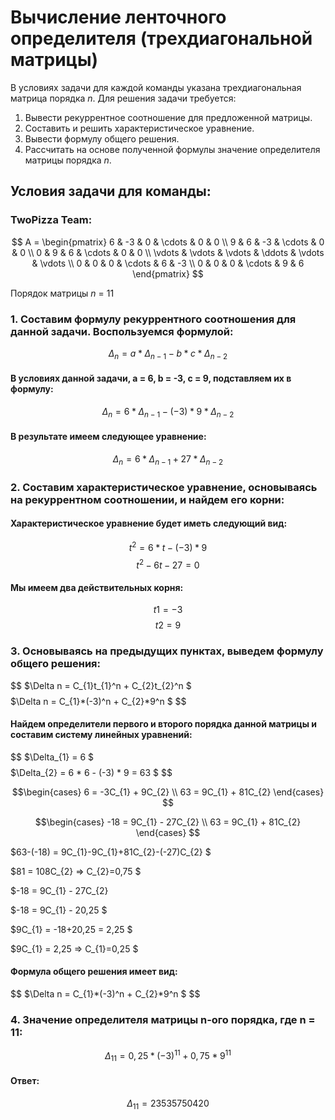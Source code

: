 # Вычисление ленточного определителя (трехдиагональной матрицы)  
В условиях задачи для каждой команды указана трехдиагональная матрица порядка *n*. Для решения задачи требуется:  
1. Вывести рекуррентное соотношение для предложенной матрицы.  
2. Составить и решить характеристическое уравнение.  
3. Вывести формулу общего решения.  
4. Рассчитать на основе полученной формулы значение определителя матрицы порядка *n*.  
## Условия задачи для команды:
### TwoPizza Team:
$$    
A =     
 \begin{pmatrix}    
  6 & -3 & 0 & \cdots & 0 & 0 \\    
  9 & 6 & -3 & \cdots & 0 & 0 \\    
  0 & 9 & 6 & \cdots & 0 & 0 \\    
  \vdots  & \vdots & \vdots & \ddots & \vdots & \vdots  \\    
  0 & 0 & 0 & \cdots & 6 & -3 \\    
  0 & 0 & 0 & \cdots & 9 & 6     
 \end{pmatrix}    
$$

Порядок матрицы *n* = 11

### 1. Составим формулу рекуррентного соотношения для данной задачи. Воспользуемся формулой:
$$
\Delta_{n} = a * \Delta_{n-1} - b * c * \Delta_{n-2}
$$
#### В условиях данной задачи, a = 6, b = -3, c = 9, подставляем их в формулу:
$$
\Delta_{n} = 6 * \Delta_{n-1} - (-3) * 9 * \Delta_{n-2}
$$
#### В результате имеем следующее уравнение:
$$
\Delta_{n} = 6 * \Delta_{n-1} + 27 * \Delta_{n-2}
$$
### 2. Составим характеристическое уравнение, основываясь на рекуррентном соотношении, и найдем его корни:
#### Характеристическое уравнение будет иметь следующий вид:
$$
t^2 = 6 * t - (-3) * 9
$$
$$
t^2 - 6t - 27 = 0
$$
#### Мы имеем два действительных корня:
$$
t1 = -3
$$
$$
t2 = 9
$$
### 3. Основываясь на предыдущих пунктах, выведем формулу общего решения:
$$
$\Delta n = С_{1}t_{1}^n + С_{2}t_{2}^n $
$$
$$
$\Delta n = С_{1}*(-3)^n + С_{2}*9^n $
$$
#### Найдем определители первого и второго порядка данной матрицы и составим систему линейных уравнений:
$$
$\Delta_{1} = 6 $
$$
$$
$\Delta_{2} = 6 * 6 - (-3) * 9 = 63 $
$$

$$\begin{cases}
6 = -3С_{1} + 9С_{2} \\ 
63 = 9С_{1} + 81С_{2} 
\end{cases} $$

$$\begin{cases}
-18 = 9С_{1} - 27С_{2} \\
63 = 9С_{1} + 81С_{2} 
\end{cases} $$

$63-(-18) = 9С_{1}-9С_{1}+81С_{2}-(-27)С_{2} $

$81 = 108С_{2} => С_{2}=0,75 $

$-18 = 9С_{1} - 27С_{2}

$-18 = 9С_{1} - 20,25 $

$9C_{1} = -18+20,25 = 2,25 $

$9C_{1} = 2,25 => C_{1}=0,25 $
#### Формула общего решения имеет вид:
$$
$\Delta n = С_{1}*(-3)^n + С_{2}*9^n $
$$
### 4. Значение определителя матрицы n-ого порядка, где n = 11:
$$
\Delta_{11}  = 0,25*(-3)^11 + 0,75*9^11
$$
#### Ответ:
$$
\Delta_{11}  = 23535750420
$$
